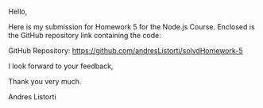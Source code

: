 Hello,

Here is my submission for Homework 5 for the Node.js Course. Enclosed is the GitHub repository link containing the code:

GitHub Repository: https://github.com/andresListorti/solvdHomework-5

I look forward to your feedback,

Thank you very much.

Andres Listorti